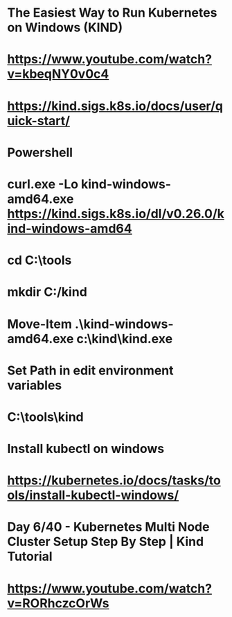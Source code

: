 # The Easiest Way to Run Kubernetes on Windows (KIND)
# https://www.youtube.com/watch?v=kbeqNY0v0c4

# https://kind.sigs.k8s.io/docs/user/quick-start/

# Powershell
# curl.exe -Lo kind-windows-amd64.exe https://kind.sigs.k8s.io/dl/v0.26.0/kind-windows-amd64
# cd C:\tools
# mkdir C:/kind
# Move-Item .\kind-windows-amd64.exe c:\kind\kind.exe
# Set Path in edit environment variables
# C:\tools\kind

# Install kubectl on windows
# https://kubernetes.io/docs/tasks/tools/install-kubectl-windows/

# Day 6/40 - Kubernetes Multi Node Cluster Setup Step By Step | Kind Tutorial
# https://www.youtube.com/watch?v=RORhczcOrWs
